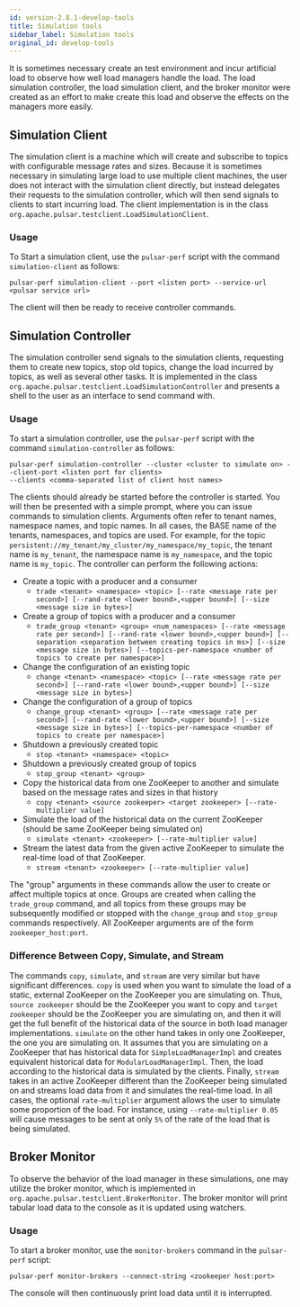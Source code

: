 ```yaml
---
id: version-2.8.1-develop-tools
title: Simulation tools
sidebar_label: Simulation tools
original_id: develop-tools
---
```


It is sometimes necessary create an test environment and incur artificial load to observe how well load managers
handle the load. The load simulation controller, the load simulation client, and the broker monitor were created as an
effort to make create this load and observe the effects on the managers more easily.

## Simulation Client
The simulation client is a machine which will create and subscribe to topics with configurable message rates and sizes.
Because it is sometimes necessary in simulating large load to use multiple client machines, the user does not interact
with the simulation client directly, but instead delegates their requests to the simulation controller, which will then
send signals to clients to start incurring load. The client implementation is in the class
`org.apache.pulsar.testclient.LoadSimulationClient`.

### Usage
To Start a simulation client, use the `pulsar-perf` script with the command `simulation-client` as follows:

```
pulsar-perf simulation-client --port <listen port> --service-url <pulsar service url>
```

The client will then be ready to receive controller commands.
## Simulation Controller
The simulation controller send signals to the simulation clients, requesting them to create new topics, stop old
topics, change the load incurred by topics, as well as several other tasks. It is implemented in the class
`org.apache.pulsar.testclient.LoadSimulationController` and presents a shell to the user as an interface to send
command with.

### Usage
To start a simulation controller, use the `pulsar-perf` script with the command `simulation-controller` as follows:

```
pulsar-perf simulation-controller --cluster <cluster to simulate on> --client-port <listen port for clients>
--clients <comma-separated list of client host names>
```

The clients should already be started before the controller is started. You will then be presented with a simple prompt,
where you can issue commands to simulation clients. Arguments often refer to tenant names, namespace names, and topic
names. In all cases, the BASE name of the tenants, namespaces, and topics are used. For example, for the topic
`persistent://my_tenant/my_cluster/my_namespace/my_topic`, the tenant name is `my_tenant`, the namespace name is
`my_namespace`, and the topic name is `my_topic`. The controller can perform the following actions:

* Create a topic with a producer and a consumer
    * `trade <tenant> <namespace> <topic> [--rate <message rate per second>]
    [--rand-rate <lower bound>,<upper bound>]
    [--size <message size in bytes>]`
* Create a group of topics with a producer and a consumer
    * `trade_group <tenant> <group> <num_namespaces> [--rate <message rate per second>]
    [--rand-rate <lower bound>,<upper bound>]
    [--separation <separation between creating topics in ms>] [--size <message size in bytes>]
    [--topics-per-namespace <number of topics to create per namespace>]`
* Change the configuration of an existing topic
    * `change <tenant> <namespace> <topic> [--rate <message rate per second>]
    [--rand-rate <lower bound>,<upper bound>]
    [--size <message size in bytes>]`
* Change the configuration of a group of topics
    * `change_group <tenant> <group> [--rate <message rate per second>] [--rand-rate <lower bound>,<upper bound>]
    [--size <message size in bytes>] [--topics-per-namespace <number of topics to create per namespace>]`
* Shutdown a previously created topic
    * `stop <tenant> <namespace> <topic>`
* Shutdown a previously created group of topics
    * `stop_group <tenant> <group>`
* Copy the historical data from one ZooKeeper to another and simulate based on the message rates and sizes in that history
    * `copy <tenant> <source zookeeper> <target zookeeper> [--rate-multiplier value]`
* Simulate the load of the historical data on the current ZooKeeper (should be same ZooKeeper being simulated on)
    * `simulate <tenant> <zookeeper> [--rate-multiplier value]`
* Stream the latest data from the given active ZooKeeper to simulate the real-time load of that ZooKeeper.
    * `stream <tenant> <zookeeper> [--rate-multiplier value]`

The "group" arguments in these commands allow the user to create or affect multiple topics at once. Groups are created
when calling the `trade_group` command, and all topics from these groups may be subsequently modified or stopped
with the `change_group` and `stop_group` commands respectively. All ZooKeeper arguments are of the form
`zookeeper_host:port`.

### Difference Between Copy, Simulate, and Stream
The commands `copy`, `simulate`, and `stream` are very similar but have significant differences. `copy` is used when
you want to simulate the load of a static, external ZooKeeper on the ZooKeeper you are simulating on. Thus,
`source zookeeper` should be the ZooKeeper you want to copy and `target zookeeper` should be the ZooKeeper you are
simulating on, and then it will get the full benefit of the historical data of the source in both load manager
implementations. `simulate` on the other hand takes in only one ZooKeeper, the one you are simulating on. It assumes
that you are simulating on a ZooKeeper that has historical data for `SimpleLoadManagerImpl` and creates equivalent
historical data for `ModularLoadManagerImpl`. Then, the load according to the historical data is simulated by the
clients. Finally, `stream` takes in an active ZooKeeper different than the ZooKeeper being simulated on and streams
load data from it and simulates the real-time load. In all cases, the optional `rate-multiplier` argument allows the
user to simulate some proportion of the load. For instance, using `--rate-multiplier 0.05` will cause messages to
be sent at only `5%` of the rate of the load that is being simulated.

## Broker Monitor
To observe the behavior of the load manager in these simulations, one may utilize the broker monitor, which is
implemented in `org.apache.pulsar.testclient.BrokerMonitor`. The broker monitor will print tabular load data to the
console as it is updated using watchers.

### Usage
To start a broker monitor, use the `monitor-brokers` command in the `pulsar-perf` script:

```
pulsar-perf monitor-brokers --connect-string <zookeeper host:port>
```

The console will then continuously print load data until it is interrupted.

